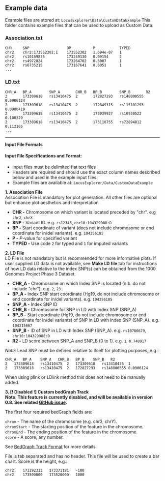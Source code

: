 ## Example data

Example files are stored at: `LocusExplorer\Data\CustomDataExample`
This folder contains example files that can be used to upload as Custom Data.

### Association.txt
```
CHR		SNP					BP			P			TYPED
chr2	chr2:173552302:I	173552302	1.694e-07	1
chr2	rs10169835			173249130	0.09154		2
chr2	rs4972824			173264702	0.5007		1
chr2	rs6735215			173167641	0.6051		1
...
```
### LD.txt
```
CHR_A	BP_A		SNP_A		CHR_B	BP_B		SNP_B		R2
2		173309618	rs13410475	2		172827293	rs148800555	0.0906124
2		173309618	rs13410475	2		172849315	rs115101293	0.0900419
2		173309618	rs13410475	2		173039927	rs10930522	0.100329
2		173309618	rs13410475	2		173110755	rs72894812	0.112165
...
```

---

**Input File Formats**

#### Input File Specifications and Format:  
- Input files must be delimited flat text files  
- Headers are required and should use the exact column names described below and used in the example input files   
- Example files are available at: `LocusExplorer/Data/CustomDataExample`  


**1. Association File**  
Association File is mandatory for plot generation. All other files are optional but enhance plot aesthetics and interpretation  
 - **CHR -** Chromosome on which variant is located preceded by "chr". e.g `chr2`, `chrX`
 - **SNP -** Variant ID. e.g. `rs12345`, `chr10:104329988:D`
 - **BP	-** Start coordinate of variant (does not include chromosome or end coordinate for in/del variants). e.g. `104356185`
 - **P -** *P*-value for specified variant
 - **TYPED -** Use code `2` for typed and `1` for imputed variants

**2. LD File**  
LD File is not mandatory but is recommended for more informative plots. If user supplied LD data is not available, see **Make LD file** tab for instructions of how LD data relative to the index SNP(s) can be obtained from the 1000 Genomes Project Phase 3 Dataset.  
 - **CHR_A -** Chromosome on which Index SNP is located (n.b. do not include "chr"). e.g. `2`, `23`
 - **BP_A	-** Index SNP start coordinate (Hg19, do not include chromosome or end coordinate for in/del variants). e.g. `104356185`
 - **SNP_A -** Index SNP ID
 - **CHR_B -** Chromosome for SNP in LD with Index SNP (SNP_A)
 - **BP_B	-** Start coordinate (Hg19, do not include chromosome or end coordinate for in/del variants) of SNP in LD with Index SNP (SNP_A). e.g. `104315667`
 - **SNP_B -** ID of SNP in LD with Index SNP (SNP_A). e.g. `rs10786679`, `chr10:104329988:D`
 - **R2 -** LD score between SNP_A and SNP_B (0 to 1). e.g. `1`, `0.740917`

*Note:* Lead SNP must be defined relative to itself for plotting purposes, e.g.:
```
CHR_A	BP_A	SNP_A	CHR_B	BP_B	SNP_B	R2
2	173309618	rs13410475	2	173309618	rs13410475	1
2	173309618	rs13410475	2	172827293	rs148800555	0.0906124
```
When using plink or LDlink method this does not need to be manually added.

**3. [! Disabled !] Custom bedGraph Track**  
**Note: This feature is currently disabled, and will be available in version 0.8. See related [GitHub issue](https://github.com/oncogenetics/LocusExplorer/issues/97).**

The first four required bedGraph fields are:

`chrom` - The name of the chromosome (e.g. chr3, chrY).  
`chromStart` - The starting position of the feature in the chromosome.    
`chromEnd` - The ending position of the feature in the chromosome.  
`score` - A score, any number.    

See [BedGraph Track Format](http://genome.ucsc.edu/goldenpath/help/bedgraph.html) for more details.

File is tab separated and has no header. This file will be used to create a bar chart. Score is the height, e.g.:

```
chr2	173292313	173371181	-100
chr2	173500000	173520000	1000
```
